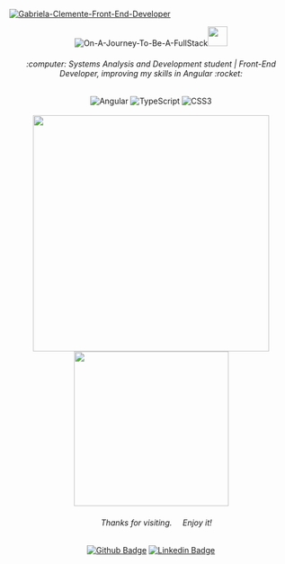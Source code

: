 <a href="https://www.canva.com/design/DAE-zaPWW2U/VhdGH0i-mvpqUHfNtyEc4A/view?website#2"><img alt="Gabriela-Clemente-Front-End-Developer" src="https://user-images.githubusercontent.com/88867709/170300115-ceac8123-116f-4be9-998b-31b340fd924c.gif" ></a>

<div align="center">
<img alt="On-A-Journey-To-Be-A-FullStack" src= "https://readme-typing-svg.herokuapp.com/?lines=On+a+journey+to+be+a+Fullstack!" ><img src=https://github.com/codebender/slack-emojis/blob/master/emojis/dancing-penguin.gif width="35">
</div>

<h6 align="center">
:computer: Systems Analysis and Development student | Front-End Developer, improving my skills in Angular :rocket: <br>
</h6>

<div align="center">
<img alt="Angular" src="https://img.shields.io/badge/Angular-DD0031?style=for-the-badge&logo=angular&logoColor=white"> <img alt="TypeScript" src= "https://img.shields.io/badge/TypeScript-007ACC?style=for-the-badge&logo=typescript&logoColor=white"> <img alt="CSS3" src= "https://img.shields.io/badge/CSS3-1572B6?style=for-the-badge&logo=css3&logoColor=white"> </div>
<br>
<div align="center">

<img width="420px" src="https://github-readme-stats.vercel.app/api?username=gabrielajc&show_icons=true&theme=midnight-purple&hide=contribs,issues">
    
<img width="275px" src="https://github-readme-stats.vercel.app/api/top-langs/?username=gabrielajc&layout=compact&theme=midnight-purple&hide=html">

</div>

<div align="center">

<h6>
<img src=https://github.com/TheDudeThatCode/TheDudeThatCode/blob/master/Assets/powerup.gif width="15"> Thanks for visiting.<img src=https://github.com/TheDudeThatCode/TheDudeThatCode/blob/master/Assets/Hi.gif width="15"> Enjoy it! 
</h6>
    
[![Github Badge](https://img.shields.io/badge/-Github-000?style=flat-square&logo=Github&logoColor=white&link=https://github.com/gabrielajc/)](https://github.com/gabrielajc/) [![Linkedin Badge](https://img.shields.io/badge/-LinkedIn-blue?style=flat-square&logo=Linkedin&logoColor=white&link=https://www.linkedin.com/in/gabeclemente/)](https://www.linkedin.com/in/gabeclemente/)

</div>

